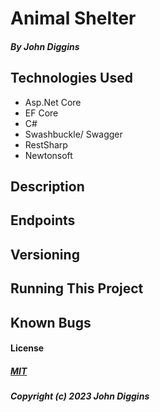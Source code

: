 # Animal Shelter
#### _By John Diggins_

## Technologies Used
* Asp.Net Core
* EF Core
* C#
* Swashbuckle/ Swagger
* RestSharp
* Newtonsoft

## Description

## Endpoints 





## Versioning

## Running This Project


## Known Bugs

#### License
##### [MIT](https://github.com/git/git-scm.com/blob/main/MIT-LICENSE.txt)
##### Copyright (c) 2023 John Diggins
